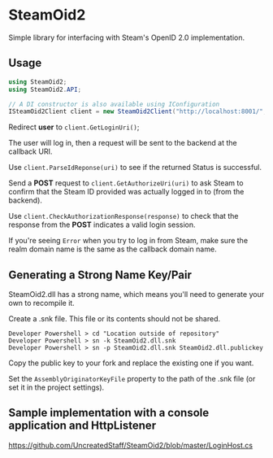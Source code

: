 # SteamOid2
Simple library for interfacing with Steam's OpenID 2.0 implementation.

## Usage
```cs
using SteamOid2;
using SteamOid2.API;

// A DI constructor is also available using IConfiguration
ISteamOid2Client client = new SteamOid2Client("http://localhost:8001/", "http://localhost:8001/openid/login");
```

Redirect **user** to `client.GetLoginUri()`;

The user will log in, then a request will be sent to the backend at the callback URI.

Use `client.ParseIdReponse(uri)` to see if the returned Status is successful.

Send a **POST** request to `client.GetAuthorizeUri(uri)` to ask Steam to confirm that the Steam ID provided was actually logged in to (from the backend).

Use `client.CheckAuthorizationResponse(response)` to check that the response from the **POST** indicates a valid login session.

If you're seeing `Error` when you try to log in from Steam, make sure the realm domain name is the same as the callback domain name.

## Generating a Strong Name Key/Pair

SteamOid2.dll has a strong name, which means you'll need to generate your own to recompile it.

Create a .snk file. This file or its contents should not be shared.

```
Developer Powershell > cd "Location outside of repository"
Developer Powershell > sn -k SteamOid2.dll.snk
Developer Powershell > sn -p SteamOid2.dll.snk SteamOid2.dll.publickey
```

Copy the public key to your fork and replace the existing one if you want.

Set the `AssemblyOriginatorKeyFile` property to the path of the .snk file (or set it in the project settings).

## Sample implementation with a console application and HttpListener
https://github.com/UncreatedStaff/SteamOid2/blob/master/LoginHost.cs
